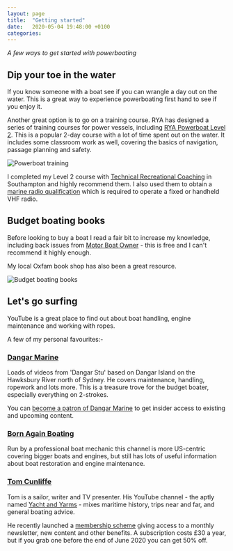 ```yaml
---
layout: page
title:  "Getting started"
date:   2020-05-04 19:48:00 +0100
categories:
---
```

*A few ways to get started with powerboating*

## Dip your toe in the water
If you know someone with a boat see if you can wrangle a day out on the water. This is a great way to experience powerboating first hand to see if you enjoy it.

Another great option is to go on a training course. RYA has designed a series of training courses for power vessels, including [RYA Powerboat Level 2](https://www.rya.org.uk/courses-training/courses/powerboat/Pages/level-2.aspx). This is a popular 2-day course with a lot of time spent out on the water. It includes some classroom work as well, covering the basics of navigation, passage planning and safety.

![Powerboat training]({{site.baseurl}}/images/training.jpg)

I completed my Level 2 course with [Technical Recreational Coaching](https://www.technical-recreational-coaching.co.uk) in Southampton and highly recommend them. I also used them to obtain a [marine radio qualification](https://www.rya.org.uk/courses-training/courses/specialist/Pages/src.aspx) which is required to operate a fixed or handheld VHF radio.  

## Budget boating books
Before looking to buy a boat I read a fair bit to increase my knowledge, including back issues from [Motor Boat Owner](http://www.motorboatowner.co.uk) - this is free and I can't recommend it highly enough.

My local Oxfam book shop has also been a great resource.

![Budget boating books]({{site.baseurl}}/images/boating-books.jpg)

## Let's go surfing
YouTube is a great place to find out about boat handling, engine maintenance and working with ropes.

A few of my personal favourites:-

### [Dangar Marine](https://www.youtube.com/user/DangarMarine)
Loads of videos from 'Dangar Stu' based on Dangar Island on the Hawksbury River north of Sydney. He covers maintenance, handling, ropework and lots more. This is a treasure trove for the budget boater, especially everything on 2-strokes.

You can [become a patron of Dangar Marine](https://www.patreon.com/dangarmarine) to get insider access to existing and upcoming content.

### [Born Again Boating](https://www.youtube.com/channel/UCWZhbfXDCg7_PvlwvierP1A)
Run by a professional boat mechanic this channel is more US-centric covering bigger boats and engines, but still has lots of useful information about boat restoration and engine maintenance.

### [Tom Cunliffe](https://www.tomcunliffe.com)
Tom is a sailor, writer and TV presenter. His YouTube channel - the aptly named [Yacht and Yarms](https://www.youtube.com/channel/UCrgLfFlVsszE1JSzYCmj9Yg) - mixes maritime history, trips near and far, and general boating advice.

He recently launched a [membership scheme](https://www.tomcunliffe.com/product/tom-cunliffe-membership/) giving access to a monthly newsletter, new content and other benefits. A subscription costs £30 a year, but if you grab one before the end of June 2020 you can get 50% off.
